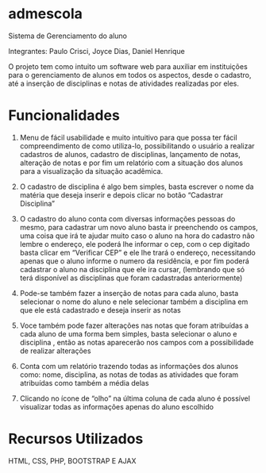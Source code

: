 # admescola
Sistema de Gerenciamento do aluno

Integrantes: Paulo Crisci, Joyce Dias, Daniel Henrique 

O projeto tem como intuito um software web para auxiliar em instituições para o gerenciamento de alunos em todos os aspectos, desde o cadastro, até a inserção de disciplinas e notas de atividades realizadas por eles.

# Funcionalidades

1.	Menu de fácil usabilidade e muito intuitivo para que possa ter fácil compreendimento de como utiliza-lo, possibilitando o usuário a realizar cadastros de alunos, cadastro de disciplinas, lançamento de notas, alteração de notas e por fim um relatório com a situação dos alunos para a visualização da situação acadêmica.

2.	O cadastro de disciplina é algo bem simples, basta escrever o nome da matéria que deseja inserir e depois clicar no botão “Cadastrar Disciplina”

3.	O cadastro do aluno conta com diversas informações pessoas  do mesmo, para cadastrar um novo aluno basta ir preenchendo os campos, uma coisa que irá te ajudar muito caso o aluno na hora do cadastro não lembre o endereço, ele poderá lhe informar o cep, com o cep digitado basta clicar em “Verificar CEP” e ele lhe trará o endereço, necessitando apenas que o aluno informe o numero da residência, e por fim poderá cadastrar o aluno na disciplina que ele ira cursar, (lembrando que só terá disponível as disciplinas que foram cadastradas anteriormente)

4.	Pode-se também fazer a inserção de notas para cada aluno, basta selecionar o nome do aluno e nele selecionar também a disciplina em que ele está cadastrado e deseja inserir as notas

5.	Voce também pode fazer alterações nas notas que foram atribuídas a cada aluno de uma forma bem simples, basta selecionar o aluno e disciplina , então as notas aparecerão nos campos com a possibilidade de realizar alterações

6.	Conta com um relatório trazendo todas as informações dos alunos como: nome, disciplina, as notas de todas as atividades que foram atribuídas como também a média delas

7.	Clicando no ícone de “olho” na última coluna de cada aluno é possível visualizar todas as informações apenas do aluno escolhido

# Recursos Utilizados

HTML, CSS, PHP, BOOTSTRAP E AJAX 
